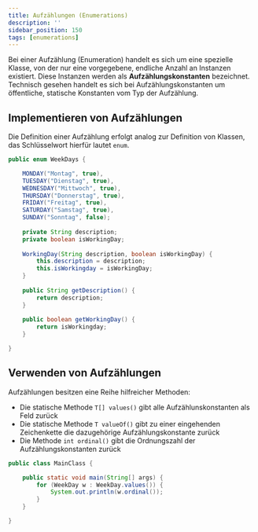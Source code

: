 ```yaml
---
title: Aufzählungen (Enumerations)
description: ''
sidebar_position: 150
tags: [enumerations]
---
```


Bei einer Aufzählung (Enumeration) handelt es sich um eine spezielle Klasse, von der nur eine vorgegebene, endliche Anzahl an Instanzen existiert. Diese Instanzen werden als **Aufzählungskonstanten** bezeichnet. Technisch gesehen handelt es sich bei 
Aufzählungskonstanten um öffentliche, statische Konstanten vom Typ der Aufzählung.

## Implementieren von Aufzählungen
Die Definition einer Aufzählung erfolgt analog zur Definition von Klassen, das Schlüsselwort hierfür lautet `enum`.

```java
public enum WeekDays {  

    MONDAY("Montag", true),
    TUESDAY("Dienstag", true),
    WEDNESDAY("Mittwoch", true),
    THURSDAY("Donnerstag", true),
    FRIDAY("Freitag", true),
    SATURDAY("Samstag", true),
    SUNDAY("Sonntag", false);
  
    private String description;
    private boolean isWorkingDay;
  
    WorkingDay(String description, boolean isWorkingDay) {
        this.description = description;
        this.isWorkingday = isWorkingDay;
    }
  
    public String getDescription() {
        return description;
    }
  
    public boolean getWorkingDay() {
        return isWorkingday;
    }

}
```

## Verwenden von Aufzählungen
Aufzählungen besitzen eine Reihe hilfreicher Methoden:
- Die statische Methode `T[] values()` gibt alle Aufzählunskonstanten als Feld zurück
- Die statische Methode `T valueOf()` gibt zu einer eingehenden Zeichenkette die dazugehörige Aufzählungskonstante zurück
- Die Methode `int ordinal()` gibt die Ordnungszahl der Aufzählungskonstanten zurück

```java
public class MainClass {

    public static void main(String[] args) {
        for (WeekDay w : WeekDay.values()) {
            System.out.println(w.ordinal());
        }
    }

}
```
